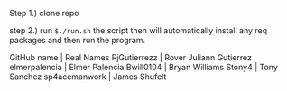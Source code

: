 Step 1.) clone repo

step 2.) run ```$./run.sh```
the script then will automatically install any req packages and then run the program.


GitHub name           | Real Names
RjGutierrezz          | Rover Juliann Gutierrez
elmerpalencia         | Elmer Palencia
Bwill0104             | Bryan Williams
Stony4                | Tony Sanchez
sp4acemanwork         | James Shufelt
